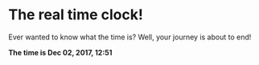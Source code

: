 # The real time clock!

Ever wanted to know what the time is? Well, your journey is about to end!

**The time is Dec 02, 2017, 12:51**